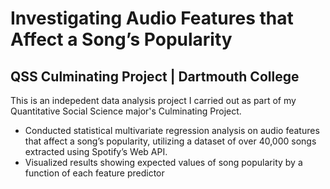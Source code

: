 # Investigating Audio Features that Affect a Song’s Popularity

## QSS Culminating Project | Dartmouth College
This is an indepedent data analysis project I carried out as part of my Quantitative Social Science major's Culminating Project. 

* Conducted statistical multivariate regression analysis on audio features that affect a song’s popularity, utilizing a dataset of over 40,000 songs extracted using Spotify’s Web API.
* Visualized results showing expected values of song popularity by a function of each feature predictor
